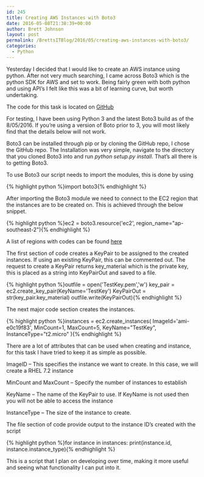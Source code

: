 ```yaml
---
id: 245
title: Creating AWS Instances with Boto3
date: 2016-05-08T21:38:39+00:00
author: Brett Johnson
layout: post
permalink: /BrettsITBlog/2016/05/creating-aws-instances-with-boto3/
categories:
  - Python
---
```

Yesterday I decided that I would like to create an AWS instance using python. After not very much searching, I came across Boto3 which is the python SDK for AWS and set to work. Being fairly green with both python and using API&#8217;s I felt like this was a bit of learning curve, but worth undertaking.

The code for this task is located on [GitHub](https://github.com/oversizedspoon/NewAWSInstance)

For testing, I have been using Python 3 and the latest Boto3 build as of the 8/05/2016. If you&#8217;re using a version of Boto prior to 3, you will most likely find that the details below will not work.

Boto3 can be installed through pip or by cloning the GitHub repo, I chose the GitHub repo. The Installation was very simple, navigate to the directory that you cloned Boto3 into and run _python setup.py install_. That&#8217;s all there is to getting Boto3.

To use Boto3 our script needs to import the modules, this is done by using

{% highlight python %}import boto3{% endhighlight %}

After importing the Boto3 module we need to connect to the EC2 region that the instances are to be created on. This is achieved through the below snippet.

{% highlight python %}ec2 = boto3.resource('ec2', region_name="ap-southeast-2"){% endhighlight %}

A list of regions with codes can be found [here](http://docs.aws.amazon.com/ElasticMapReduce/latest/DeveloperGuide/emr-plan-region.html)
  
The first section of code creates a KeyPair to be assigned to the created instances. If using an existing KeyPair, this can be commented out. The request to create a KeyPair returns key_material which is the private key, this is placed as a string into KeyPairOut and saved to a file.

{% highlight python %}outfile = open('TestKey.pem','w')
key_pair = ec2.create_key_pair(KeyName='TestKey')
KeyPairOut = str(key_pair.key_material)
outfile.write(KeyPairOut){% endhighlight %}

The next major code section creates the instances.

{% highlight python %}instances = ec2.create_instances(
	ImageId='ami-e0c19f83', 
	MinCount=1, 
	MaxCount=5,
	KeyName="TestKey",
	InstanceType="t2.micro"
){% endhighlight %}

There are a lot of attributes that can be used when creating and instance, for this task I have tried to keep it as simple as possible.

ImageID &#8211; This specifies the instance we want to create. In this case, we will create a RHEL 7.2 instance

MinCount and MaxCount &#8211; Specify the number of instances to establish

KeyName &#8211; The name of the KeyPair to use. If KeyName is not used then you will not be able to access the instance

InstanceType &#8211; The size of the instance to create.

The file section of code provide output to the instance ID&#8217;s created with the script

{% highlight python %}for instance in instances:
    print(instance.id, instance.instance_type){% endhighlight %}

This is a script that I plan on developing over time, making it more useful and seeing what functionality I can put into it.